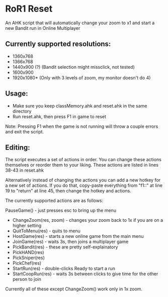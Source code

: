 # RoR1 Reset
An AHK script that will automatically change your zoom to x1 and start a new Bandit run in Online Multiplayer

## Currently supported resolutions:
 - 1360x768
 - 1366x768
 - 1440x900 (?) (Bandit selection might missclick, not tested)
 - 1600x900
 - 1920x1080* (Only with 3 levels of zoom, my monitor doesn't do 4)
 
## Usage:
 - Make sure you keep classMemory.ahk and reset.ahk in the same directory
 - Run reset.ahk, then press F1 in game to reset
 
Note: Pressing F1 when the game is not running will throw a couple errors and exit the script.


## Editing:
The script executes a set of actions in order. You can change these actions themselves or reorder them
to your liking. These actions are listed in lines 38-43 in reset.ahk

Alternatively instead of changing the actions you can add a new hotkey for a new set of actions.
If you do that, copy-paste everything from "f1::" at line 19 to "return" at line 45, then change the 
hotkey and actions.

The currently supported actions are as follows:

PauseGame() - just presses esc to bring up the menu
 - ChangeZoom(res, zoom) - changes your zoom back to 1x if you are on a higher setting
 - QuitToMenu(res) - quits to menu
 - HostGame(res) - starts a new online game from the main menu
 - JoinGame(res) - waits 3s, then joins a multiplayer game
 - PickBandit(res) - these are pretty self-explainatory
 - PickHAND(res)
 - PickSniper(res)
 - PickChef(res)
 - StartRun(res) - double-clicks Ready to start a run
 - StartCoopRun(res) - waits 3s between clicks to give time for the other person to join

Currently all of these except ChangeZoom() work only in 1x zoom.
